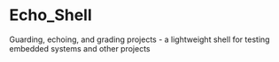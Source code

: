 # Echo_Shell
Guarding, echoing, and grading projects -  a lightweight shell for testing embedded systems and other projects
